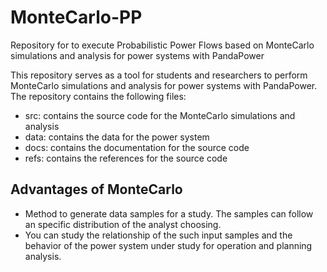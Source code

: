 # MonteCarlo-PP
Repository for to execute Probabilistic Power Flows based on MonteCarlo simulations and analysis for power systems with PandaPower

This repository serves as a tool for students and researchers to perform MonteCarlo simulations and analysis for power systems with PandaPower. 
The repository contains the following files:
- src: contains the source code for the MonteCarlo simulations and analysis
- data: contains the data for the power system
- docs: contains the documentation for the source code
- refs: contains the references for the source code



## Advantages of MonteCarlo
- Method to generate data samples for a study. The samples can follow an specific distribution of the analyst choosing.
- You can study the relationship of the such input samples and the behavior of the power system under study for operation and planning analysis. 